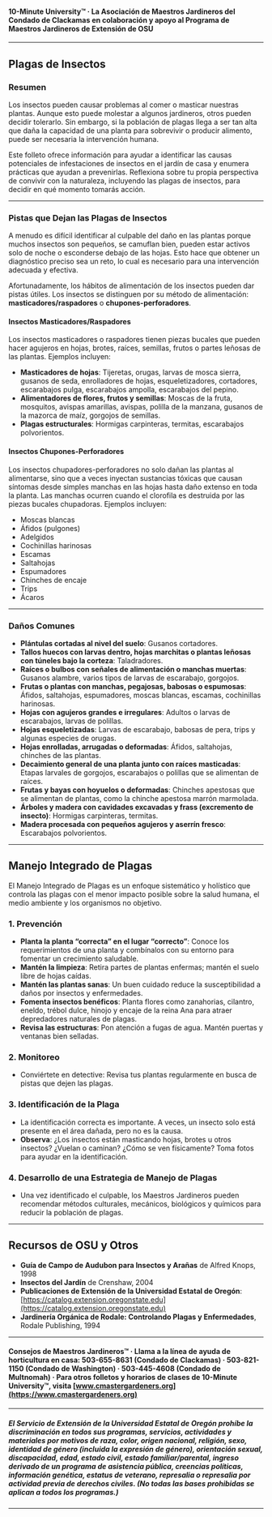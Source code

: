 #### 10-Minute University™ · La Asociación de Maestros Jardineros del Condado de Clackamas en colaboración y apoyo al Programa de Maestros Jardineros de Extensión de OSU

---

## Plagas de Insectos

### Resumen

Los insectos pueden causar problemas al comer o masticar nuestras plantas. Aunque esto puede molestar a algunos jardineros, otros pueden decidir tolerarlo. Sin embargo, si la población de plagas llega a ser tan alta que daña la capacidad de una planta para sobrevivir o producir alimento, puede ser necesaria la intervención humana.

Este folleto ofrece información para ayudar a identificar las causas potenciales de infestaciones de insectos en el jardín de casa y enumera prácticas que ayudan a prevenirlas. Reflexiona sobre tu propia perspectiva de convivir con la naturaleza, incluyendo las plagas de insectos, para decidir en qué momento tomarás acción.

---

### Pistas que Dejan las Plagas de Insectos

A menudo es difícil identificar al culpable del daño en las plantas porque muchos insectos son pequeños, se camuflan bien, pueden estar activos solo de noche o esconderse debajo de las hojas. Esto hace que obtener un diagnóstico preciso sea un reto, lo cual es necesario para una intervención adecuada y efectiva.

Afortunadamente, los hábitos de alimentación de los insectos pueden dar pistas útiles. Los insectos se distinguen por su método de alimentación: **masticadores/raspadores** o **chupones-perforadores**.

#### Insectos Masticadores/Raspadores

Los insectos masticadores o raspadores tienen piezas bucales que pueden hacer agujeros en hojas, brotes, raíces, semillas, frutos o partes leñosas de las plantas. Ejemplos incluyen:

- **Masticadores de hojas**: Tijeretas, orugas, larvas de mosca sierra, gusanos de seda, enrolladores de hojas, esqueletizadores, cortadores, escarabajos pulga, escarabajos ampolla, escarabajos del pepino.
- **Alimentadores de flores, frutos y semillas**: Moscas de la fruta, mosquitos, avispas amarillas, avispas, polilla de la manzana, gusanos de la mazorca de maíz, gorgojos de semillas.
- **Plagas estructurales**: Hormigas carpinteras, termitas, escarabajos polvorientos.

#### Insectos Chupones-Perforadores

Los insectos chupadores-perforadores no solo dañan las plantas al alimentarse, sino que a veces inyectan sustancias tóxicas que causan síntomas desde simples manchas en las hojas hasta daño extenso en toda la planta. Las manchas ocurren cuando el clorofila es destruida por las piezas bucales chupadoras. Ejemplos incluyen:

- Moscas blancas
- Áfidos (pulgones)
- Adelgidos
- Cochinillas harinosas
- Escamas
- Saltahojas
- Espumadores
- Chinches de encaje
- Trips
- Ácaros

---

### Daños Comunes

- **Plántulas cortadas al nivel del suelo**: Gusanos cortadores.
- **Tallos huecos con larvas dentro, hojas marchitas o plantas leñosas con túneles bajo la corteza**: Taladradores.
- **Raíces o bulbos con señales de alimentación o manchas muertas**: Gusanos alambre, varios tipos de larvas de escarabajo, gorgojos.
- **Frutas o plantas con manchas, pegajosas, babosas o espumosas**: Áfidos, saltahojas, espumadores, moscas blancas, escamas, cochinillas harinosas.
- **Hojas con agujeros grandes e irregulares**: Adultos o larvas de escarabajos, larvas de polillas.
- **Hojas esqueletizadas**: Larvas de escarabajo, babosas de pera, trips y algunas especies de orugas.
- **Hojas enrolladas, arrugadas o deformadas**: Áfidos, saltahojas, chinches de las plantas.
- **Decaimiento general de una planta junto con raíces masticadas**: Etapas larvales de gorgojos, escarabajos o polillas que se alimentan de raíces.
- **Frutas y bayas con hoyuelos o deformadas**: Chinches apestosas que se alimentan de plantas, como la chinche apestosa marrón marmolada.
- **Árboles y madera con cavidades excavadas y frass (excremento de insecto)**: Hormigas carpinteras, termitas.
- **Madera procesada con pequeños agujeros y aserrín fresco**: Escarabajos polvorientos.

---

## Manejo Integrado de Plagas

El Manejo Integrado de Plagas es un enfoque sistemático y holístico que controla las plagas con el menor impacto posible sobre la salud humana, el medio ambiente y los organismos no objetivo.

### 1. Prevención

- **Planta la planta “correcta” en el lugar “correcto”**: Conoce los requerimientos de una planta y combínalos con su entorno para fomentar un crecimiento saludable.
- **Mantén la limpieza**: Retira partes de plantas enfermas; mantén el suelo libre de hojas caídas.
- **Mantén las plantas sanas**: Un buen cuidado reduce la susceptibilidad a daños por insectos y enfermedades.
- **Fomenta insectos benéficos**: Planta flores como zanahorias, cilantro, eneldo, trébol dulce, hinojo y encaje de la reina Ana para atraer depredadores naturales de plagas.
- **Revisa las estructuras**: Pon atención a fugas de agua. Mantén puertas y ventanas bien selladas.

### 2. Monitoreo

- Conviértete en detective: Revisa tus plantas regularmente en busca de pistas que dejen las plagas.

### 3. Identificación de la Plaga

- La identificación correcta es importante. A veces, un insecto solo está presente en el área dañada, pero no es la causa.
- **Observa**: ¿Los insectos están masticando hojas, brotes u otros insectos? ¿Vuelan o caminan? ¿Cómo se ven físicamente? Toma fotos para ayudar en la identificación.

### 4. Desarrollo de una Estrategia de Manejo de Plagas

- Una vez identificado el culpable, los Maestros Jardineros pueden recomendar métodos culturales, mecánicos, biológicos y químicos para reducir la población de plagas.

---

## Recursos de OSU y Otros

- **Guía de Campo de Audubon para Insectos y Arañas** de Alfred Knops, 1998
- **Insectos del Jardín** de Crenshaw, 2004
- **Publicaciones de Extensión de la Universidad Estatal de Oregón**: [https://catalog.extension.oregonstate.edu](https://catalog.extension.oregonstate.edu)
- **Jardinería Orgánica de Rodale: Controlando Plagas y Enfermedades**, Rodale Publishing, 1994

---

#### Consejos de Maestros Jardineros™ · Llama a la línea de ayuda de horticultura en casa: 503-655-8631 (Condado de Clackamas) · 503-821-1150 (Condado de Washington) · 503-445-4608 (Condado de Multnomah) · Para otros folletos y horarios de clases de 10-Minute University™, visita [www.cmastergardeners.org](https://www.cmastergardeners.org)

---

##### El Servicio de Extensión de la Universidad Estatal de Oregón prohíbe la discriminación en todos sus programas, servicios, actividades y materiales por motivos de raza, color, origen nacional, religión, sexo, identidad de género (incluida la expresión de género), orientación sexual, discapacidad, edad, estado civil, estado familiar/parental, ingreso derivado de un programa de asistencia pública, creencias políticas, información genética, estatus de veterano, represalia o represalia por actividad previa de derechos civiles. (No todas las bases prohibidas se aplican a todos los programas.)
---